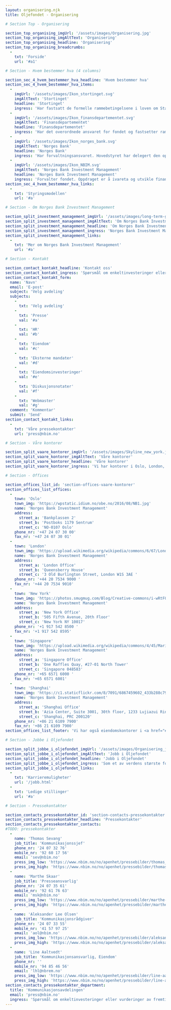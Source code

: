 ```yaml
---
layout: organisering.njk
title: Oljefondet - Organisering

# Section Top - Organisering

section_top_organising_imgUrl: '/assets/images/Organisering.jpg'
section_top_organising_imgAltText: 'Organisering'
section_top_organising_headline: 'Organisering'
section_top_organising_breadcrumbs:
  -
    txt: 'Forside'
    url: '#a1'

# Section - Hvem bestemmer hva (4 columns)

section_sec_4_hvem_bestemmer_hva_headline: 'Hvem bestemmer hva'
section_sec_4_hvem_bestemmer_hva_items:
  -
    imgUrl: '/assets/images/Ikon_stortinget.svg'
    imgAltText: 'Stortinget'
    headline: 'Stortinget'
    ingress: 'Har fastsatt de formelle rammebetingelsene i loven om Statens pensjonsfond.'
  -
    imgUrl: '/assets/images/Ikon_finansdepartementet.svg'
    imgAltText: 'Finansdepartementet'
    headline: 'Finansdepartementet'
    ingress: 'Har det overordnede ansvaret for fondet og fastsetter rammer for forvaltningen.'
  -
    imgUrl: '/assets/images/Ikon_norges_bank.svg'
    imgAltText: 'Norges Bank'
    headline: 'Norges Bank'
    ingress: 'Har forvaltningsansvaret. Hovedstyret har delegert den operasjonelle forvaltningen til Norges Bank Investment Management.'
  -
    imgUrl: '/assets/images/Ikon_NBIM.svg'
    imgAltText: 'Norges Bank Investment Management'
    headline: 'Norges Bank Investment Management'
    ingress: 'Forvalter fondet. Oppdraget er å ivareta og utvikle finansielle verdier for fremtidige generasjoner.'
section_sec_4_hvem_bestemmer_hva_links:
  -
    txt: 'Styringsmodellen'
    url: '#a'

# Section - Om Norges Bank Investment Management

section_split_investment_management_imgUrl: '/assets/images/long-term-growth.png'
section_split_investment_management_imgAltText: 'Om Norges Bank Investment Management'
section_split_investment_management_headline: 'Om Norges Bank Investment Management'
section_split_investment_management_ingress: 'Norges Bank Investment Management er en enhet i Norges Bank som forvalter Oljefondet. Oppgaven er å sikre høyest mulig avkastning på fondet.'
section_split_investment_management_links:
  -
    txt: 'Mer om Norges Bank Investment Management'
    url: '#a'

# Section - Kontakt

section_contact_kontakt_headline: 'Kontakt oss'
section_contact_kontakt_ingress: 'Spørsmål om enkeltinvesteringer eller vurderinger av fremtidig markedsutvikling kan være markedssensitivt. Dette er derfor noe vi generelt ikke kan svare på.'
section_contact_kontakt_form:
  name: 'Navn'
  email: 'E-post'
  subject: 'Velg avdeling'
  subjects:
    -
      txt: 'Velg avdeling'
    -
      txt: 'Presse'
      val: '#a'
    -
      txt: 'HR'
      val: '#b'
    -
      txt: 'Eiendom'
      val: '#c'
    -
      txt: 'Eksterne mandater'
      val: '#d'
    -
      txt: 'Eiendomsinvesteringer'
      val: '#e'
    -
      txt: 'Diskusjonsnotater'
      val: '#f'
    -
      txt: 'Webmaster'
      val: '#g'
  comment: 'Kommentar'
  submit: 'Send'
section_contact_kontakt_links:
  -
    txt: 'Våre pressekontakter'
    url: 'press@nbim.no'

# Section - Våre kontorer

section_split_vaare_kontorer_imgUrl: '/assets/images/Skyline_new_york.jpg'
section_split_vaare_kontorer_imgAltText: 'Våre kontorer'
section_split_vaare_kontorer_headline: 'Våre kontorer'
section_split_vaare_kontorer_ingress: 'Vi har kontorer i Oslo, London, New York, Singapore og Shanghai. Den globale tilstedeværelsen knytter oss tettere til markedene vi investerer i, og skaper sterkere bånd til partnere i ulike deler av verden.'

# Section - Offices

section_offices_list_id: 'section-offices-vaare-kontorer'
section_offices_list_offices:
  -
    town: 'Oslo'
    town_img: 'https://wpstatic.idium.no/obe.no/2016/08/NB1.jpg'
    name: 'Norges Bank Investment Management'
    address:
      street_a: 'Bankplassen 2'
      street_b: 'Postboks 1179 Sentrum'
      street_c: 'NO-0107 Oslo'
    phone_nr: '+47 24 07 30 00'
    fax_nr: '+47 24 07 30 01'
  -
    town: 'London'
    town_img: 'https://upload.wikimedia.org/wikipedia/commons/6/67/London_Eye_%281302205182%29.jpg'
    name: 'Norges Bank Investment Management'
    address:
      street_a: 'London Office'
      street_b: 'Queensberry House'
      street_c: '3 Old Burlington Street, London W1S 3AE '
    phone_nr: '+44 20 7534 9000 '
    fax_nr: '+44 20 7534 9010'
  -
    town: 'New York'
    town_img: 'https://photos.smugmug.com/Blog/Creative-commons/i-wRtFQwJ/0/1d3f1b2c/L/new-york-times-square-1-L.jpg'
    name: 'Norges Bank Investment Management'
    address:
      street_a: 'New York Office'
      street_b: '505 Fifth Avenue, 20th Floor'
      street_c: 'New York NY 10017'
    phone_nr: '+1 917 542 8500 '
    fax_nr: '+1 917 542 8595'
  -
    town: 'Singapore'
    town_img: 'https://upload.wikimedia.org/wikipedia/commons/4/45/Marina_Bay_Sands_Singapore_HDR_travel_photo_%287648123032%29.jpg'
    name: 'Norges Bank Investment Management'
    address:
      street_a: 'Singapore Office'
      street_b: 'One Raffles Quay, #27-01 North Tower'
      street_c: 'Singapore 048583'
    phone_nr: '+65 6571 6000 '
    fax_nr: '+65 6571 6001'
  -
    town: 'Shanghai'
    town_img: 'https://c1.staticflickr.com/8/7091/6867459602_433b288c79_b.jpg'
    name: 'Norges Bank Investment Management'
    address:
      street_a: 'Shanghai Office'
      street_b: 'Azia Center, Suite 3001, 30th floor, 1233 Lujiazui Ring Road'
      street_c: 'Shanghai, PRC 200120'
    phone_nr: '+86 21 6109 7900'
    fax_nr: '+86 21 6109 7900'
section_offices_list_footer: 'Vi har også eiendomskontorer i <a href="#">Luxembourg</a> og <a href="#">Tokyo</a>.'

# Section - Jobbe i Oljefondet

section_split_jobbe_i_oljefondet_imgUrl: '/assets/images/Organisering_jobbe_i_Oljefondet.jpg'
section_split_jobbe_i_oljefondet_imgAltText: 'Jobb i Oljefondet'
section_split_jobbe_i_oljefondet_headline: 'Jobb i Oljefondet'
section_split_jobbe_i_oljefondet_ingress: 'Som et av verdens største fond tilbyr vi spennende karrieremuligheter i en rekke disipliner innen kapitalforvaltning. Hos oss kan du bryne deg på store utfordringer, et givende arbeidsmiljø og svært gode muligheter for karriereutvikling og personlig vekst.'
section_split_jobbe_i_oljefondet_links:
  -
    txt: 'Karrieremuligheter'
    url: '/jobb.html'
  -
    txt: 'Ledige stillinger'
    url: '#a'

# Section - Pressekontakter

section_contacts_pressekontakter_id: 'section-contacts-pressekontakter'
section_contacts_pressekontakter_headline: 'Pressekontakter'
section_contacts_pressekontakter_contacts:
#TODO: pressekontakter
  -
    name: 'Thomas Sevang'
    job_title: 'Kommunikasjonssjef'
    phone_nr: '24 07 32 76'
    mobile_nr: '92 60 17 56'
    email: 'sev@nbim.no'
    press_img_low: 'https://www.nbim.no/no/apenhet/pressebilder/thomas_sevang/getfile/?id=6943'
    press_img_high: 'https://www.nbim.no/no/apenhet/pressebilder/thomas-sevang/getfile/?id=6944'
  -
    name: 'Marthe Skaar'
    job_title: 'Presseansvarlig'
    phone_nr: '24 07 35 61'
    mobile_nr: '92 61 76 63'
    email: 'msk@nbim.no'
    press_img_low: 'https://www.nbim.no/no/apenhet/pressebilder/marthe-skaar/getfile/?id=6630'
    press_img_high: 'https://www.nbim.no/no/apenhet/pressebilder/marthe-skaar/getfile/?id=6629'
  -
    name: 'Aleksander Lee Olsen'
    job_title: 'Kommunikasjonsrådgiver'
    phone_nr: '24 07 33 55'
    mobile_nr: '41 57 97 25'
    email: 'aol@nbim.no'
    press_img_low: 'https://www.nbim.no/no/apenhet/pressebilder/aleksander-lee-olsen/getfile/?id=8864'
    press_img_high: 'https://www.nbim.no/no/apenhet/pressebilder/aleksander-lee-olsen/getfile/?id=8865'
  -
    name: 'Line Aaltvedt'
    job_title: 'Kommunikasjonsansvarlig, Eiendom'
    phone_nr: ''
    mobile_nr: '94 85 46 56'
    email: 'lhl@nbrem.no'
    press_img_low: 'https://www.nbim.no/no/apenhet/pressebilder/line-aaltvedt/getfile/?id=6634'
    press_img_high: 'https://www.nbim.no/no/apenhet/pressebilder/line-aaltvedt/getfile/?id=6622'
section_contacts_pressekontakter_department:
  title: 'Kommunikasjonsavdelingen'
  email: 'press@nbim.no'
  ingress: 'Spørsmål om enkeltinvesteringer eller vurderinger av fremtidig markedsutvikling kan være markedssensitivt. Dette er derfor noe Norges Bank Investment Management generelt ikke kan svare på.'
---
```

